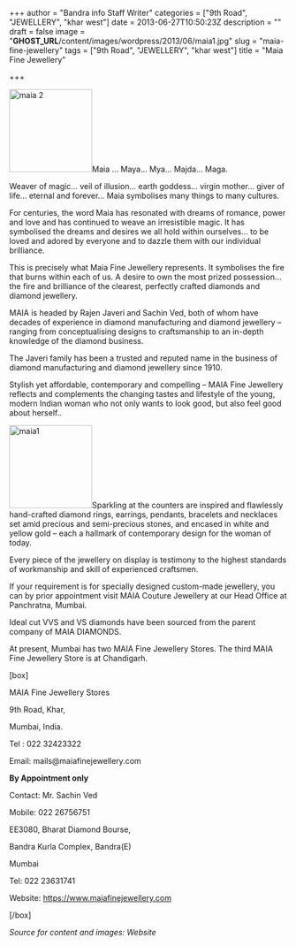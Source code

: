 +++
author = "Bandra info Staff Writer"
categories = ["9th Road", "JEWELLERY", "khar west"]
date = 2013-06-27T10:50:23Z
description = ""
draft = false
image = "__GHOST_URL__/content/images/wordpress/2013/06/maia1.jpg"
slug = "maia-fine-jewellery"
tags = ["9th Road", "JEWELLERY", "khar west"]
title = "Maia Fine Jewellery"

+++


<p><a href="https://i0.wp.com/bandra.info/wp-content/uploads/2013/06/maia-2.jpg?ssl=1"><img loading="lazy" class="size-thumbnail wp-image-3350 alignright" alt="maia 2" src="https://i0.wp.com/bandra.info/wp-content/uploads/2013/06/maia-2.jpg?resize=150%2C150&#038;ssl=1" width="150" height="150" data-recalc-dims="1" /></a>Maia &#8230; Maya&#8230; Mya&#8230; Majda&#8230; Maga.</p>
<p>Weaver of magic… veil of illusion… earth goddess… virgin mother… giver of life… eternal and forever… Maia symbolises many things to many cultures.</p>
<p>For centuries, the word Maia has resonated with dreams of romance, power and love and has continued to weave an irresistible magic. It has symbolised the dreams and desires we all hold within ourselves&#8230; to be loved and adored by everyone and to dazzle them with our individual brilliance.</p>
<p>This is precisely what Maia Fine Jewellery represents. It symbolises the fire that burns within each of us. A desire to own the most prized possession&#8230; the fire and brilliance of the clearest, perfectly crafted diamonds and diamond jewellery.</p>
<p>MAIA is headed by Rajen Javeri and Sachin Ved, both of whom have decades of experience in diamond manufacturing and diamond jewellery &#8211; ranging from conceptualising designs to craftsmanship to an in-depth knowledge of the diamond business.</p>
<p>The Javeri family has been a trusted and reputed name in the business of diamond manufacturing and diamond jewellery since 1910.</p>
<p>Stylish yet affordable, contemporary and compelling &#8211; MAIA Fine Jewellery reflects and complements the changing tastes and lifestyle of the young, modern Indian woman who not only wants to look good, but also feel good about herself..</p>
<p><a href="https://i0.wp.com/bandra.info/wp-content/uploads/2013/06/maia1.jpg?ssl=1"><img loading="lazy" class="size-thumbnail wp-image-3349 alignleft" alt="maia1" src="https://i0.wp.com/bandra.info/wp-content/uploads/2013/06/maia1.jpg?resize=150%2C150&#038;ssl=1" width="150" height="150" data-recalc-dims="1" /></a>Sparkling at the counters are inspired and flawlessly hand-crafted diamond rings, earrings, pendants, bracelets and necklaces set amid precious and semi-precious stones, and encased in white and yellow gold &#8211; each a hallmark of contemporary design for the woman of today.</p>
<p>Every piece of the jewellery on display is testimony to the highest standards of workmanship and skill of experienced craftsmen.</p>
<p>If your requirement is for specially designed custom-made jewellery, you can by prior appointment visit MAIA Couture Jewellery at our Head Office at Panchratna, Mumbai.</p>
<p>Ideal cut VVS and VS diamonds have been sourced from the parent company of MAIA DIAMONDS.</p>
<p>At present, Mumbai has two MAIA Fine Jewellery Stores. The third MAIA Fine Jewellery Store is at Chandigarh.</p>
<p>[box]</p>
<p>MAIA Fine Jewellery Stores</p>
<p>9th Road, Khar,</p>
<p>Mumbai, India.</p>
<p>Tel : 022 32423322</p>
<p>Email: mails@maiafinejewellery.com</p>
<p><b>By Appointment only</b></p>
<p>Contact: Mr. Sachin Ved</p>
<p>Mobile: 022 26756751</p>
<p>EE3080, Bharat Diamond Bourse,</p>
<p>Bandra Kurla Complex, Bandra(E)</p>
<p>Mumbai</p>
<p>Tel: 022 23631741</p>
<p>Website: <a href="https://www.maiafinejewellery.com">https://www.maiafinejewellery.com</a></p>
<p>[/box]</p>
<p><i>Source for content and images: Website</i></p>




